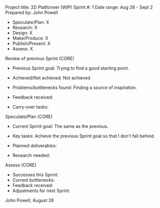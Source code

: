 Project title: 2D Platformer (WIP)
Sprint #: 1
Date range: Aug 26 - Sept 2
Prepared by: John Powell

- Speculate/Plan: X
- Research: X
- Design: X
- Make/Produce: X
- Publish/Present: X
- Assess: X

Review of previous Sprint (CORE)
- Previous Sprint goal: 
  Trying to find a good starting point.

- Achieved/Not achieved:
  Not achieved

- Problems/bottlenecks found:
  Finding a source of inspiration.

- Feedback received:

- Carry-over tasks:

Speculate/Plan (CORE)
- Current Sprint goal: 
  The same as the previous.

- Key tasks:
  Achieve the previous Sprint goal so that I don't fall behind.

- Planned deliverables:

- Research needed:

Assess (CORE)
- Successes this Sprint:
- Current bottlenecks:
- Feedback received:
- Adjustments for next Sprint:

John Powell, August 26
